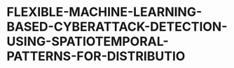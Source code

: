 # FLEXIBLE-MACHINE-LEARNING-BASED-CYBERATTACK-DETECTION-USING-SPATIOTEMPORAL-PATTERNS-FOR-DISTRIBUTIO